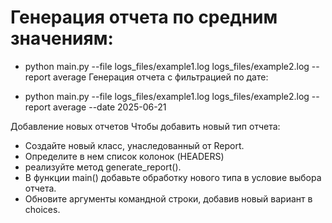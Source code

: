 # Генерация отчета по средним значениям:


- python main.py --file logs_files/example1.log logs_files/example2.log --report average
Генерация отчета с фильтрацией по дате:

- python main.py --file logs_files/example1.log logs_files/example2.log --report average --date 2025-06-21

Добавление новых отчетов
Чтобы добавить новый тип отчета:

* Создайте новый класс, унаследованный от Report.
* Определите в нем список колонок (HEADERS) 
* реализуйте метод generate_report().
* В функции main() добавьте обработку нового типа в условие выбора отчета.
* Обновите аргументы командной строки, добавив новый вариант в choices.
